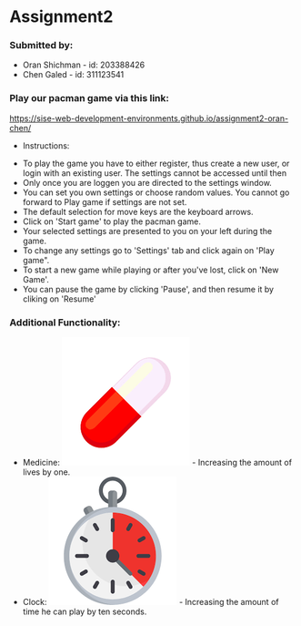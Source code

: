 # Assignment2

### Submitted by:
* Oran Shichman - id: 203388426
* Chen Galed - id: 311123541

### Play our pacman game via this link:
https://sise-web-development-environments.github.io/assignment2-oran-chen/

- Instructions:
 * To play the game you have to either register, thus create a new user, or login with an existing user. The settings cannot be accessed until then
 * Only once you are loggen you are directed to the settings window.
 * You can set you own settings or choose random values. You cannot go forward to Play game if settings are not set.
 *  The default selection for move keys are the keyboard arrows.
 * Click on 'Start game' to play the pacman game. 
 * Your selected settings are presented to you on your left during the game. 
 * To change any settings go to 'Settings' tab and click again on 'Play game".
 * To start a new game while playing or after you've lost, click on 'New Game'.
 * You can pause the game by clicking 'Pause', and then resume it by cliking on 'Resume'

### Additional Functionality:
* Medicine: ![medicine](https://github.com/SISE-Web-Development-Environments/assignment2-oran-chen/blob/master/images/medicine.jpg) - Increasing the amount of lives by one.
* Clock: ![clock](https://github.com/SISE-Web-Development-Environments/assignment2-oran-chen/blob/master/images/stopwatch2.webp) - Increasing the amount of time he can play by ten seconds.
